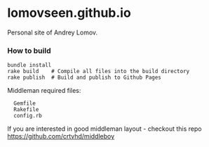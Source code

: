 # lomovseen.github.io
Personal site of Andrey Lomov.

### How to build

```
bundle install
rake build    # Compile all files into the build directory
rake publish  # Build and publish to Github Pages
```

Middleman required files:
```
  Gemfile
  Rakefile
  config.rb
```

If you are interested in good middleman layout - checkout this repo https://github.com/crtvhd/middleboy

